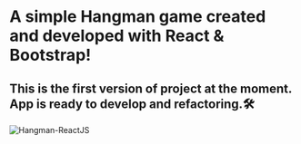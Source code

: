 # A simple Hangman game created and developed with React & Bootstrap!
## This is the first version of project at the moment. <br> App is ready to develop and refactoring.🛠

![Hangman-ReactJS](https://user-images.githubusercontent.com/34348780/134559513-fb035fa7-be38-46a9-85d7-9508ead42d99.jpg)
